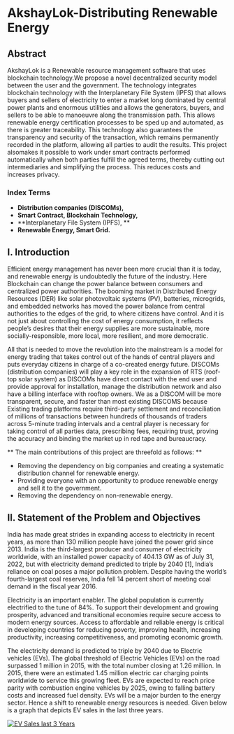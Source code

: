 # AkshayLok-Distributing Renewable Energy


##  Abstract
AkshayLok is a Renewable resource management software that uses blockchain technology.We propose a novel decentralized security model between the user and the government. The technology integrates blockchain technology with the Interplanetary File System (IPFS) that allows buyers and sellers of electricity to enter a market long dominated by central power plants and enormous utilities and allows the generators, buyers, and sellers to be able to manoeuvre along the transmission path. This allows renewable energy certification processes to be sped up and automated, as there is greater traceability. This technology also guarantees the transparency and security of the transaction, which remains permanently recorded in the platform, allowing all parties to audit the results. This project alsomakes it possible to work under smart contracts performed automatically when both parties fulfill the agreed terms, thereby cutting out intermediaries and simplifying the process. This reduces costs and increases privacy.



###  Index Terms
- **Distribution companies (DISCOMs),**
- **Smart Contract, Blockchain Technology,**
- **Interplanetary File System (IPFS), **
- **Renewable Energy, Smart Grid.**

## I. Introduction
Efficient energy management has never been more crucial than it is today, and renewable energy is undoubtedly the future of the industry. Here Blockchain can change the power balance between consumers and centralized power authorities. The booming market in Distributed Energy Resources (DER) like solar photovoltaic systems (PV), batteries, microgrids, and embedded networks has moved the power balance from central authorities to the edges of the grid, to where citizens have control. And it is not just about controlling the cost of energy consumption, it reflects people’s desires that their energy supplies are more sustainable, more socially-responsible, more local, more resilient, and more democratic.

All that is needed to move the revolution into the mainstream is a model for energy trading that takes control out of the hands of central players and puts everyday citizens in charge of a co-created energy future. DISCOMs (distribution companies) will play a key role in the expansion of RTS (roof-top solar
system) as DISCOMs have direct contact with the end user and provide approval for installation, manage the distribution network and also have a billing interface with rooftop owners. We as a DISCOM will be more transparent, secure, and faster than most existing DISCOMS because Existing trading platforms require third-party settlement and reconciliation of millions of transactions between hundreds of thousands of traders across 5-minute trading intervals and a central player is necessary for taking control of all parties data, prescribing fees, requiring trust, proving the accuracy and binding the market up in red tape and bureaucracy.

** The main contributions of this project are threefold as follows: **
- Removing the dependency on big companies and creating a systematic distribution channel for renewable energy.
- Providing everyone with an opportunity to produce renewable energy and sell it to the government.
- Removing the dependency on non-renewable energy.

## II. Statement of the Problem and Objectives
India has made great strides in expanding access to electricity in recent years, as more than 130 million people have joined the power grid since 2013. India is the third-largest producer and consumer of electricity worldwide, with an installed power capacity of 404.13 GW as of July 31, 2022, but with electricity demand predicted to triple by 2040 [1], India’s reliance on coal poses a major pollution problem. Despite having the world’s fourth-largest coal reserves, India fell 14 percent short of meeting coal demand in the fiscal year 2016. 

Electricity is an important enabler. The global population is currently electrified to the tune of 84%. To support their development and growing prosperity, advanced and transitional economies require secure access to modern energy sources. Access to affordable and reliable energy is critical in developing countries for reducing poverty, improving health, increasing productivity, increasing competitiveness, and promoting economic growth.

The electricity demand is predicted to triple by 2040 due to Electric vehicles (EVs). The global threshold of Electric Vehicles (EVs) on the road surpassed 1 million in 2015, with the total number closing at 1.26 million. In 2015, there were an estimated 1.45 million electric car charging points worldwide to service this growing fleet. EVs are expected to reach price parity with combustion engine vehicles by 2025, owing to falling battery costs and increased fuel density. EVs will be a major burden to the energy sector. Hence a shift to renewable energy resources is needed. Given below is a graph that depicts EV sales in the last three years.

[![EV Sales last 3 Years](32 "EV Sales last 3 Years")](https://drive.google.com/file/d/1YPNUZIBQROk3TDU5tBrvqukmcQWdp5Yo/view?usp=sharing "EV Sales last 3 Years")
